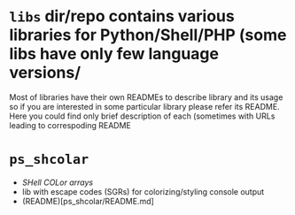 # `libs` dir/repo contains various libraries for Python/Shell/PHP (some libs have only few language versions/
Most of libraries have their own READMEs to describe library and its usage so if you are interested in some particular library please refer its README.
Here you could find only brief description of each (sometimes with URLs leading to correspoding README

# `ps_shcolar`
- *SHell COLor arrays*
- lib with escape codes (SGRs) for colorizing/styling console output
- (README)[ps_shcolar/README.md]

